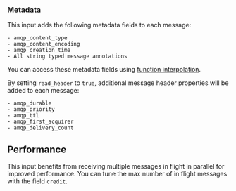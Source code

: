 ### Metadata

This input adds the following metadata fields to each message:

``` text
- amqp_content_type
- amqp_content_encoding
- amqp_creation_time
- All string typed message annotations
```

You can access these metadata fields using [function interpolation](/docs/configuration/interpolation#bloblang-queries).

By setting `read_header` to `true`, additional message header properties will be added to each message:

``` text
- amqp_durable
- amqp_priority
- amqp_ttl
- amqp_first_acquirer
- amqp_delivery_count
```

## Performance

This input benefits from receiving multiple messages in flight in parallel for improved performance. 
You can tune the max number of in flight messages with the field `credit`.
